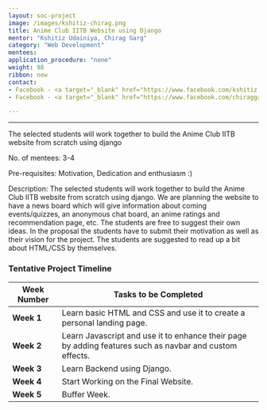 ```yaml
---
layout: soc-project
image: /images/kshitiz-chirag.png
title: Anime Club IITB Website using Django
mentor: "Kshitiz Udainiya, Chirag Garg"
category: "Web Development"
mentees:
application_procedure: "none"
weight: 98
ribbon: new
contact:
- Facebook - <a target="_blank" href="https://www.facebook.com/kshitiz.udainiya.1/">Kshitiz Udainiya</a>
- Facebook - <a target="_blank" href="https://www.facebook.com/chiraggargkota">Chirag Garg</a>

---
```


---

The selected students will work together to build the Anime Club IITB website from scratch using django

<!--break-->

No. of mentees: 3-4

Pre-requisites: Motivation, Dedication and enthusiasm :)


Description:
The selected students will work together to build the Anime Club IITB website from scratch using django. We are planning the website to have a news board which will give information about coming events/quizzes, an anonymous chat board, an anime ratings and recommendation page, etc. The students are free to suggest their own ideas.
In the proposal the students have to submit their motivation as well as their vision for the project.
The students are suggested to read up a bit about HTML/CSS by themselves.

<!--break-->

### Tentative Project Timeline
<!--break-->

|Week Number  | Tasks to be Completed|
|--- | --- | 
|**Week 1** | Learn basic HTML and CSS and use it to create a personal landing page. |
|**Week 2** | Learn Javascript and use it to enhance their page by adding features such as navbar and custom effects. |
|**Week 3** | Learn Backend using Django. |
|**Week 4** | Start Working on the Final Website. |
|**Week 5** | Buffer Week. |



<!--break-->
